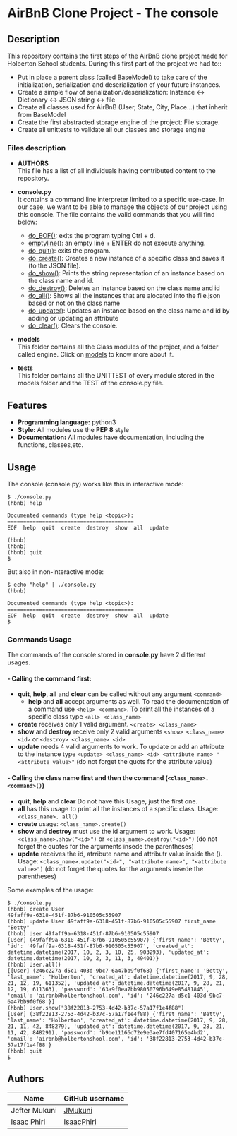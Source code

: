 # AirBnB Clone Project - The console

## Description

This repository contains the first steps of the AirBnB clone project made for Holberton School students.
During this first part of the project we had to::
- Put in place a parent class (called BaseModel) to take care of the initialization, serialization and deserialization of your future instances.
- Create a simple flow of serialization/deserialization: Instance <-> Dictionary <-> JSON string <-> file
- Create all classes used for AirBnB (User, State, City, Place…) that inherit from BaseModel
- Create the first abstracted storage engine of the project: File storage.
- Create all unittests to validate all our classes and storage engine


### Files description

- **AUTHORS**  
 This file has a list of all individuals having contributed content to the repository. 

- **console.py**  
It contains a command line interpreter limited to a specific use-case. In our case, we want to be able to manage the objects of our project using this console.
The file contains the valid commands that you will find below:
  - [do_EOF()](./console.py): exits the program typing Ctrl + d.
  - [emptyline()](./console.py): an empty line + ENTER do not execute anything.
  - [do_quit()](./console.py): exits the program.
  - [do_create()](./console.py): Creates a new instance of a specific class and saves it (to the JSON file).
  - [do_show()](./console.py): Prints the string representation of an instance based on the class name and id.
  - [do_destroy()](./console.py): Deletes an instance based on the class name and id
  - [do_all()](./console.py): Shows all the instances that are alocated into the file.json based or not on the class name
  - [do_update()](./console.py): Updates an instance based on the class name and id by adding or updating an attribute
  - [do_clear()](./console.py): Clears the console.

- **models**  
This folder contains all the Class modules of the project, and a folder called engine. Click on [models](https://github.com/williamzborja/AirBnB_clone/tree/main/models) to know more about it.

- **tests**  
This folder contains all the UNITTEST of every module stored in the models folder and the TEST of the console.py file.


## Features

- **Programming language:** python3
- **Style:** All modules use the **PEP 8** style
- **Documentation:** All modules have documentation, including the functions, classes,etc.


## Usage

The console (console.py) works like this in interactive mode:
```
$ ./console.py
(hbnb) help

Documented commands (type help <topic>):
========================================
EOF  help  quit  create  destroy  show  all  update

(hbnb)
(hbnb)
(hbnb) quit
$
```

But also in non-interactive mode:
```
$ echo "help" | ./console.py
(hbnb)

Documented commands (type help <topic>):
========================================
EOF  help  quit  create  destroy  show  all  update
$
```

### Commands Usage

The commands of the console stored in **console.py** have 2 different usages.

#### - Calling the command first:
  - **quit**, **help**, **all** and **clear** can be called without any argument `<command>`
    - **help** and **all** accept arguments as well.
      To read the documentation of a command use `<help> <command>`.
      To print all the instances of a specific class type `<all> <class_name>`
  - **create** receives only 1 valid argument. `<create> <class_name>`
  - **show** and **destroy** receive only 2 valid arguments `<show> <class_name> <id>` or `<destroy> <class_name> <id>`
  - **update** needs 4 valid arguments to work. To update or add an attribute to the instance type `<update> <class_name> <id> <attribute name> "<attribute value>"` (do not forget the quots for the attribute value)

#### - Calling the class name first and then the command (`<class_name>.<command>()`)

- **quit**, **help** and **clear** Do not have this Usage, just the first one.
- **all** has this usage to print all the instances of a specific class. Usage: `<class_name>. all()`
- **create** usage: `<class_name>.create()`
- **show** and **destroy** must use the id argument to work. Usage: `<class_name>.show("<id>")` or `<class_name>.destroy("<id>")` (do not forget the quotes for the arguments insede the parentheses)
- **update** receives the id, atrribute name and attributr value inside the (). Usage: `<class_name>.update("<id>", "<attribute name>", "<attribute value>")` (do not forget the quotes for the arguments insede the parentheses)

Some examples of the usage:
```
$ ./console.py
(hbnb) create User
49faff9a-6318-451f-87b6-910505c55907
(hbnb) update User 49faff9a-6318-451f-87b6-910505c55907 first_name "Betty"
(hbnb) User 49faff9a-6318-451f-87b6-910505c55907
[User] (49faff9a-6318-451f-87b6-910505c55907) {'first_name': 'Betty', 'id': '49faff9a-6318-451f-87b6-910505c55907', 'created_at': datetime.datetime(2017, 10, 2, 3, 10, 25, 903293), 'updated_at': datetime.datetime(2017, 10, 2, 3, 11, 3, 49401)}
(hbnb) User.all()
[[User] (246c227a-d5c1-403d-9bc7-6a47bb9f0f68) {'first_name': 'Betty', 'last_name': 'Holberton', 'created_at': datetime.datetime(2017, 9, 28, 21, 12, 19, 611352), 'updated_at': datetime.datetime(2017, 9, 28, 21, 12, 19, 611363), 'password': '63a9f0ea7bb98050796b649e85481845', 'email': 'airbnb@holbertonshool.com', 'id': '246c227a-d5c1-403d-9bc7-6a47bb9f0f68'}]
(hbnb) User.show("38f22813-2753-4d42-b37c-57a17f1e4f88")
[User] (38f22813-2753-4d42-b37c-57a17f1e4f88) {'first_name': 'Betty', 'last_name': 'Holberton', 'created_at': datetime.datetime(2017, 9, 28, 21, 11, 42, 848279), 'updated_at': datetime.datetime(2017, 9, 28, 21, 11, 42, 848291), 'password': 'b9be11166d72e9e3ae7fd407165e4bd2', 'email': 'airbnb@holbertonshool.com', 'id': '38f22813-2753-4d42-b37c-57a17f1e4f88'}
(hbnb) quit
$
```

## Authors
| Name | GitHub username |
| ------ | ------ |
| Jefter Mukuni| [JMukuni](https://github.com/JMukuni) |
| Isaac Phiri | [IsaacPhiri](https://github.com/IsaacPhiri) |
